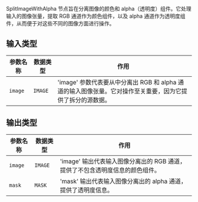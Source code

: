 SplitImageWithAlpha 节点旨在分离图像的颜色和 alpha（透明度）组件。它处理输入的图像张量，提取 RGB 通道作为颜色组件，以及 alpha 通道作为透明度组件，从而便于对这些不同的图像方面进行操作。

## 输入类型
| 参数名称 | 数据类型 | 作用                                                         |
|----------|----------|--------------------------------------------------------------|
| `image`  | `IMAGE`  | 'image' 参数代表要从中分离出 RGB 和 alpha 通道的输入图像张量。它对操作至关重要，因为它提供了拆分的源数据。 |

## 输出类型
| 参数名称 | 数据类型 | 作用                                                         |
|----------|----------|--------------------------------------------------------------|
| `image`  | `IMAGE`  | 'image' 输出代表输入图像分离出的 RGB 通道，提供了不包含透明度信息的颜色组件。 |
| `mask`   | `MASK`   | 'mask' 输出代表输入图像分离出的 alpha 通道，提供了透明度信息。   |
